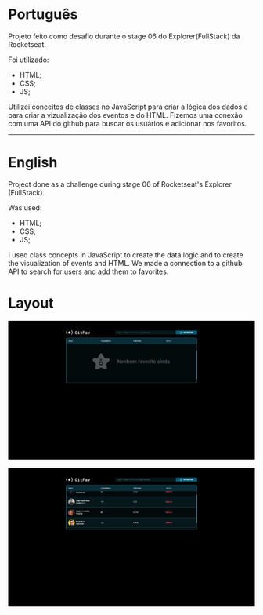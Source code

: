 # Português
Projeto feito como desafio durante o stage 06 do Explorer(FullStack) da Rocketseat.

Foi utilizado:
  - HTML;
  - CSS;
  - JS;

Utilizei conceitos de classes no JavaScript para criar a lógica dos dados e para criar a vizualização dos eventos e do HTML.
Fizemos uma conexão com uma API do github para buscar os usuários e adicionar nos favoritos.

------------------------------------------------------------------------------------------------------------------------------------
# English
Project done as a challenge during stage 06 of Rocketseat's Explorer (FullStack).

Was used:
  - HTML;
  - CSS;
  - JS;

I used class concepts in JavaScript to create the data logic and to create the visualization of events and HTML.
We made a connection to a github API to search for users and add them to favorites.


# Layout 

![alt text](image.png)

![alt text](image-1.png)